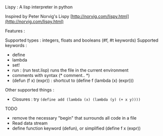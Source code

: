 Lispy : A lisp interpreter in python

Inspired by Peter Norvig's Lispy [http://norvig.com/lispy.html](http://norvig.com/lispy.html)

Features :

Supported types : 
integers, floats and booleans (#f, #t keywords)
Supported keywords :
- define
- lambda
- set!
- run  : (run test.lisp) runs the file in the current environment
- comments with syntax (* comment.. *)
- (defun (f x) (expr)) : shortcut to (define f (lambda (x) (expr)))

Other supported things : 
- Closures : try `(define add (lambda (x) (lambda (y) (+ x y))))`


TODO
- remove the necessary "begin" that surrounds all code in a file
- Read data stream
- define function keyword (defun), or simplified (define f x (expr))

